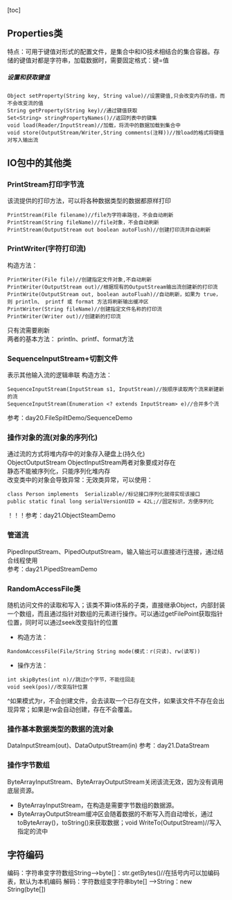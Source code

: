 [toc]
## Properties类
特点：可用于键值对形式的配置文件，是集合中和IO技术相结合的集合容器。存储的键值对都是字符串，加载数据时，需要固定格式：键=值
##### 设置和获取键值
```
Object setProperty(String key, String value)//设置键值,只会改变内存的值，而不会改变流的值
String getProperty(String key)//通过键值获取
Set<String> stringPropertyNames()//返回列表中的键集
void load(Reader/InputStream)//加载，将流中的数据加载到集合中
void store(OutputStream/Writer,String comments(注释))//按load的格式将键值对写入输出流
```
## IO包中的其他类
### PrintStream打印字节流
该流提供的打印方法，可以将各种数据类型的数据都原样打印
```
PrintStream(File filename)//file为字符串路径，不会自动刷新
PrintStream(String fileName)//file对象，不会自动刷新
PrintStream(OutputStream out boolean autoFlush)//创建打印流并自动刷新
```
### PrintWriter(字符打印流)
构造方法：
```
PrintWriter(File file)//创建指定文件对象,不自动刷新
PrintWriter(OutputStream out)//根据现有的OutputStream输出流创建新的打印流
PrintWrite(OutputStream out, boolean autoFluah)//自动刷新，如果为 true，则 println、 printf 或 format 方法将刷新输出缓冲区 
PrintWriter(String fileName)//创建指定文件名称的打印流
PrintWriter(Writer out)//创建新的打印流
```
只有流需要刷新  
两者的基本方法：
println、printf、format方法
### SequenceInputStream+切割文件
表示其他输入流的逻辑串联
构造方法：
```
SequenceInputStream(InputStream s1, InputStream)//按顺序读取两个流来新建新的流
SequenceInputStream(Enumeration <? extends InputStream> e)//合并多个流
```
参考：day20.FileSpiltDemo/SequenceDemo
### 操作对象的流(对象的序列化)
通过流的方式将堆内存中的对象存入硬盘上(持久化)   
ObjectOutputStream  ObjectInputStream两者对象要成对存在  
静态不能被序列化，只能序列化堆内存   
改变类中的对象会导致异常：无效类异常，可以使用：
```
class Person implements  Serializable//标记接口序列化就得实现该接口
public static final long serialVersionUID = 42L;//固定标识，方便序列化
```

！！！参考：day21.ObjectSteamDemo
### 管道流
PipedInputStream、PipedOutputStream，输入输出可以直接进行连接，通过结合线程使用   
参考：day21.PipedStreamDemo
### RandomAccessFile类
随机访问文件的读取和写入；该类不算io体系的子类，直接继承Object，内部封装一个数组，而且通过指针对数组的元素进行操作。可以通过getFilePoint获取指针位置，同时可以通过seek改变指针的位置
- 构造方法：
```
RandomAccessFile(File/String String mode(模式：r(只读)、rw(读写))
```
- 操作方法：
```
int skipBytes(int n)//跳过n个字节，不能往回走
void seek(pos)//改变指针位置
```
^如果模式为r，不会创建文件，会去读取一个已存在文件，如果该文件不存在会出现异常；如果是rw会自动创建，存在不会覆盖。
### 操作基本数据类型的数据的流对象
DataInputStream(out)、DataOutputStream(in)
参考：day21.DataStream
### 操作字节数组
ByteArrayInputStream、ByteArrayOutputStream关闭该流无效，因为没有调用底层资源。
- ByteArrayInputStream，在构造是需要字节数组的数据源。
- ByteArrayOutputStream缓冲区会随着数据的不断写入而自动增长，通过toByteArray()，toString()来获取数据；void WriteTo(OutputStream)//写入指定的流中
## 字符编码
编码：字符串变字符数组String-->byte[]：str.getBytes()//在括号内可以加编码表，默认为本机编码
解码：字符数组变字符串byte[] -->String：new String(byte[])